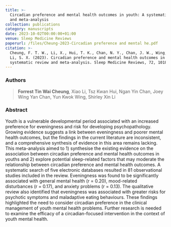 ```yaml
---
title: >-
  Circadian preference and mental health outcomes in youth: A systematic review
  and meta-analysis
collection: publications
category: manuscripts
date: 2023-10-02T00:00:00+01:00
venue: Sleep Medicine Reviews
paperurl: /files/Cheung-2023-Circadian preference and mental he.pdf
citation: >-
  Cheung, F. T. W., Li, X., Hui, T. K., Chan, N. Y., Chan, J. W., Wing, Y. K., &
  Li, S. X. (2023). Circadian preference and mental health outcomes in youth: A
  systematic review and meta-analysis. Sleep Medicine Reviews, 72, 101851.
---
```

### Authors

> **Forrest Tin Wai Cheung**, Xiao Li, Tsz Kwan Hui, Ngan Yin Chan, Joey Wing Yan Chan, Yun Kwok Wing, Shirley Xin Li

### Abstract

Youth is a vulnerable developmental period associated with an increased preference for eveningness and risk for developing psychopathology. Growing evidence suggests a link between eveningness and poorer mental health outcomes, but the findings in the current literature are inconsistent, and a comprehensive synthesis of evidence in this area remains lacking. This meta-analysis aimed to 1) synthesise the existing evidence on the association between circadian preference and mental health outcomes in youths and 2) explore potential sleep-related factors that may moderate the relationship between circadian preference and mental health outcomes. A systematic search of five electronic databases resulted in 81 observational studies included in the review. Eveningness was found to be significantly associated with general mental health (r = 0.20), mood-related disturbances (r = 0.17), and anxiety problems (r = 0.13). The qualitative review also identified that eveningness was associated with greater risks for psychotic symptoms and maladaptive eating behaviours. These findings highlighted the need to consider circadian preference in the clinical management of youth mental health problems. Further research is needed to examine the efficacy of a circadian-focused intervention in the context of youth mental health.